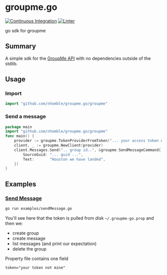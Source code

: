 # groupme.go
[![Continuous Integration](https://github.com/nhomble/groupme.go/workflows/continuous-integration/badge.svg)](https://github.com/nhomble/groupme.go/actions)
[![Linter](https://github.com/nhomble/groupme.go/workflows/Linter/badge.svg)](https://github.com/nhomble/groupme.go/actions?query=workflow%3ALinter)

go sdk for groupme

## Summary
A simple sdk for the [GroupMe API](https://dev.groupme.com/) with no dependencies outside of the stdlib.

## Usage
### Import
```go
import "github.com/nhomble/groupme.go/groupme"
```

### Send a message
```go
package main 
import "github.com/nhomble/groupme.go/groupme"
func main() {
    provider := groupme.TokenProviderFromToken("... your access token with groupme ....")
    client, _ := groupme.NewClient(provider)
    client.Messages.Send(".. group id..", &groupme.SendMessageCommand{
        SourceGuid: "... guid ...",
        Text:       "Houston we have landed",
    })
}
```

## Examples
### [Send Message](examples/sendMessage/main.go)
```sh
go run examples/sendMessage.go
```

You'll see here that the token is pulled from disk ```~/.groupme-go.prop``` and then we:
- create group
- create message
- list messages (and print our expectation)
- delete the group

Property file contains one field
```text
token="your token not mine"
```
